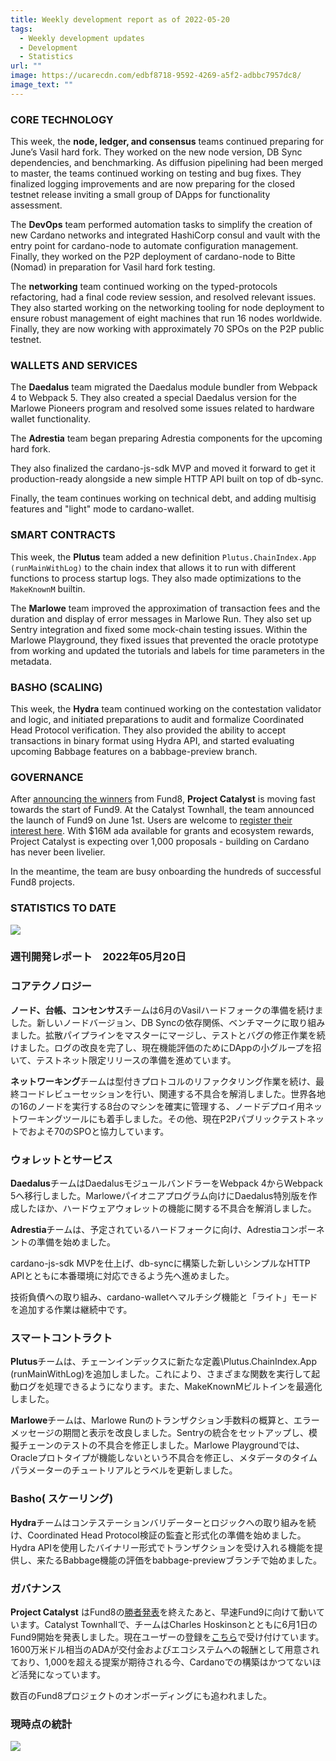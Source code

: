 ```yaml
---
title: Weekly development report as of 2022-05-20
tags:
  - Weekly development updates
  - Development
  - Statistics
url: ""
image: https://ucarecdn.com/edbf8718-9592-4269-a5f2-adbbc7957dc8/
image_text: ""
---
```


### CORE TECHNOLOGY

This week, the **node, ledger, and consensus** teams continued preparing for June’s Vasil hard fork. They worked on the new node version, DB Sync dependencies, and benchmarking. As diffusion pipelining had been merged to master, the teams continued working on testing and bug fixes. They finalized logging improvements and are now preparing for the closed testnet release inviting a small group of DApps for functionality assessment. 

The **DevOps** team performed automation tasks to simplify the creation of new Cardano networks and integrated HashiCorp consul and vault with the entry point for cardano-node to automate configuration management. Finally, they worked on the P2P deployment of cardano-node to Bitte (Nomad) in preparation for Vasil hard fork testing. 

The **networking** team continued working on the typed-protocols refactoring, had a final code review session, and resolved relevant issues. They also started working on the networking tooling for node deployment to ensure robust management of eight machines that run 16 nodes worldwide. Finally, they are now working with approximately 70 SPOs on the P2P public testnet.

### WALLETS AND SERVICES 

The **Daedalus** team migrated the Daedalus module bundler from Webpack 4 to Webpack 5. They also created a special Daedalus version for the Marlowe Pioneers program and resolved some issues related to hardware wallet functionality.

The **Adrestia** team began preparing Adrestia components for the upcoming hard fork.

They also finalized the cardano-js-sdk MVP and moved it forward to get it production-ready alongside a new simple HTTP API built on top of db-sync.

Finally, the team continues working on technical debt, and adding multisig features and "light" mode to cardano-wallet.

### SMART CONTRACTS

This week, the **Plutus** team added a new definition `Plutus.ChainIndex.App (runMainWithLog)` to the chain index that allows it to run with different functions to process startup logs. They also made optimizations to the `MakeKnownM` builtin.

The **Marlowe** team improved the approximation of transaction fees and the duration and display of error messages in Marlowe Run. They also set up Sentry integration and fixed some mock-chain testing issues. Within the Marlowe Playground, they fixed issues that prevented the oracle prototype from working and updated the tutorials and labels for time parameters in the metadata. 

### BASHO (SCALING)

This week, the **Hydra** team continued working on the contestation validator and logic, and initiated preparations to audit and formalize Coordinated Head Protocol verification. They also provided the ability to accept transactions in binary format using Hydra API, and started evaluating upcoming Babbage features on a babbage-preview branch. 

### GOVERNANCE

After [announcing the winners](https://drive.google.com/file/d/1s3jCE7pmoUujy3ASMia-UhFl2KLi_hnf/view) from Fund8, **Project Catalyst** is moving fast towards the start of Fund9. At the Catalyst Townhall, the team announced the launch of Fund9 on June 1st. Users are welcome to [register their interest here](https://bit.ly/3rCicSR). With $16M ada available for grants and ecosystem rewards, Project Catalyst is expecting over 1,000 proposals - building on Cardano has never been livelier.

In the meantime, the team are busy onboarding the hundreds of successful Fund8 projects. 

### STATISTICS TO DATE

![](https://lh6.googleusercontent.com/Oj5YpaqdtVeVokE7MVWLmCjKabZqtk_xePqWrDChDloeb7BIi3i74pbzKxryp_QUVkjIp8E2TN6SruMlK3haBjlnD-BDMBvLEOAMZfyHO9h6XGzEmzms4gdKKQRgK1cZ0DSVeFB0gIWXQIUhxg)

### 週刊開発レポート　2022年05月20日

### コアテクノロジー

**ノード、台帳、コンセンサス**チームは6月のVasilハードフォークの準備を続けました。新しいノードバージョン、DB Syncの依存関係、ベンチマークに取り組みました。拡散パイプラインをマスターにマージし、テストとバグの修正作業を続けました。ログの改良を完了し、現在機能評価のためにDAppの小グループを招いて、テストネット限定リリースの準備を進めています。 

**ネットワーキング**チームは型付きプロトコルのリファクタリング作業を続け、最終コードレビューセッションを行い、関連する不具合を解消しました。世界各地の16のノードを実行する8台のマシンを確実に管理する、ノードデプロイ用ネットワーキングツールにも着手しました。その他、現在P2Pパブリックテストネットでおよそ70のSPOと協力しています。

### ウォレットとサービス 

**Daedalus**チームはDaedalusモジュールバンドラーをWebpack 4からWebpack 5へ移行しました。Marloweパイオニアプログラム向けにDaedalus特別版を作成したほか、ハードウェアウォレットの機能に関する不具合を解消しました。

**Adrestia**チームは、予定されているハードフォークに向け、Adrestiaコンポーネントの準備を始めました。

cardano-js-sdk MVPを仕上げ、db-syncに構築した新しいシンプルなHTTP APIとともに本番環境に対応できるよう先へ進めました。

技術負債への取り組み、cardano-walletへマルチシグ機能と「ライト」モードを追加する作業は継続中です。

### スマートコントラクト

**Plutus**チームは、チェーンインデックスに新たな定義\Plutus.ChainIndex.App (runMainWithLog)を追加しました。これにより、さまざまな関数を実行して起動ログを処理できるようになります。また、MakeKnownMビルトインを最適化しました。

**Marlowe**チームは、Marlowe Runのトランザクション手数料の概算と、エラーメッセージの期間と表示を改良しました。Sentryの統合をセットアップし、模擬チェーンのテストの不具合を修正しました。Marlowe Playgroundでは、Oracleプロトタイプが機能しないという不具合を修正し、メタデータのタイムパラメーターのチュートリアルとラベルを更新しました。 

### Basho( スケーリング)

**Hydra**チームはコンテステーションバリデーターとロジックへの取り組みを続け、Coordinated Head Protocol検証の監査と形式化の準備を始めました。Hydra APIを使用したバイナリー形式でトランザクションを受け入れる機能を提供し、来たるBabbage機能の評価をbabbage-previewブランチで始めました。 

### ガバナンス

**Project Catalyst** はFund8の[勝者発表](https://drive.google.com/file/d/1s3jCE7pmoUujy3ASMia-UhFl2KLi_hnf/view)を終えたあと、早速Fund9に向けて動いています。Catalyst Townhallで、チームはCharles Hoskinsonとともに6月1日のFund9開始を発表しました。現在ユーザーの登録を[こちら](https://bit.ly/3rCicSR)で受け付けています。1600万米ドル相当のADAが交付金およびエコシステムへの報酬として用意されており、1,000を超える提案が期待される今、Cardanoでの構築はかつてないほど活発になっています。

数百のFund8プロジェクトのオンボーディングにも追われました。 

### 現時点の統計

![](https://lh6.googleusercontent.com/GrGRDi0YaBAp8mDbzdm0Ez-_LCxBZFVQjlKuNolCgGzkJI6D_MQL2u4T37ntxKKODFKUFG3xKH4fYOUZhLYddO7EumTUH-bM1I8gS-J6nhZX8lVrtoyuCzEMVe2JWcrWbQTihwuh_6Qtkk5Myg)
